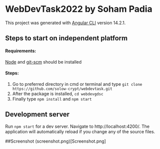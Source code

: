 # WebDevTask2022 by Soham Padia

This project was generated with [Angular CLI](https://github.com/angular/angular-cli) version 14.2.1.

## Steps to start on independent platform
#### Requirements:
[Node](https://nodejs.org/en/download/) and [git-scm](https://git-scm.com/) should be installed

#### Steps:
1) Go to preferred directory in cmd or terminal and type `git clone https://github.com/solow-crypt/webdevtask.git`
2) After the package is installed, `cd webdevgdsc`
3) Finally type `npm install` and `npm start`

## Development server

Run `npm start` for a dev server. Navigate to http://localhost:4200/. The application will automatically reload if you change any of the source files.

##Screenshot
(screenshot.png)[Screenshot.png]
